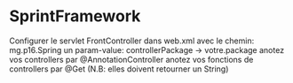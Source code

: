 # SprintFramework

Configurer le servlet FrontController dans web.xml avec 
le chemin: mg.p16.Spring
un param-value: controllerPackage -> votre.package
anotez vos controllers par @AnnotationController
anotez vos fonctions de controllers par @Get (N.B: elles doivent retourner un String)
